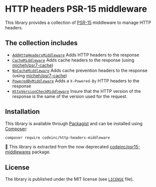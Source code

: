 # HTTP headers PSR-15 middleware

This library provides a collection of [PSR-15](https://www.php-fig.org/psr/psr-15/) middleware to manage HTTP headers. 


## The collection includes

* [`AddHttpHeadersMiddleware`](src/AddHttpHeadersMiddleware.php) Adds HTTP headers to the response
* [`CacheMiddleware`](src/CacheMiddleware.php) Adds cache headers to the response (using [micheh/psr7-cache](https://packagist.org/packages/micheh/psr7-cache))
* [`NoCacheMiddleware`](src/NoCacheMiddleware.php) Adds cache prevention headers to the response (using [micheh/psr7-cache](https://packagist.org/packages/micheh/psr7-cache))
* [`PoweredByMiddleware`](src/PoweredByMiddleware.php) Adds a `X-Powered-By` HTTP headers to the response
* [`HttpVersionCheckMiddleware`](src/HttpVersionCheckMiddleware.php) Insure that the HTTP version of the response is the same of the version used for the request.


## Installation

This library is available through [Packagist](https://packagist.org/packages/codeinc/http-headers-middleware) and can be installed using [Composer](https://getcomposer.org/): 

```bash
composer require codeinc/http-headers-middleware
```

:speech_balloon: This library is extracted from the now deprecated [codeinc/psr15-middlewares](https://packagist.org/packages/codeinc/psr15-middlewares) package.


## License

The library is published under the MIT license (see [`LICENSE`](LICENSE) file).